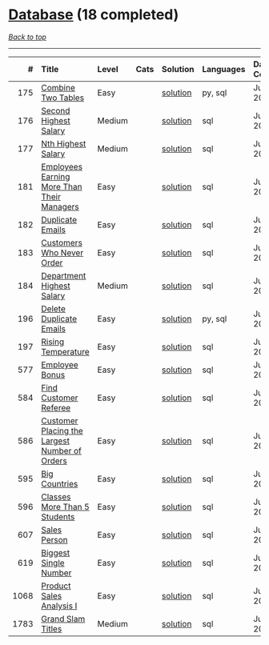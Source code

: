 # [Database](<https://leetcode.com/tag/Database/>) (18 completed)

*[Back to top](<../../README.md>)*

------

|    # | Title                                                                                                                          | Level   | Cats   | Solution                                                                | Languages   | Date Complete   |
|-----:|:-------------------------------------------------------------------------------------------------------------------------------|:--------|:-------|:------------------------------------------------------------------------|:------------|:----------------|
|  175 | [Combine Two Tables](<https://leetcode.com/problems/combine-two-tables>)                                                       | Easy    |        | [solution](<../_175. Combine Two Tables.md>)                            | py, sql     | Jul 10, 2024    |
|  176 | [Second Highest Salary](<https://leetcode.com/problems/second-highest-salary>)                                                 | Medium  |        | [solution](<../_176. Second Highest Salary.md>)                         | sql         | Jul 10, 2024    |
|  177 | [Nth Highest Salary](<https://leetcode.com/problems/nth-highest-salary>)                                                       | Medium  |        | [solution](<../_177. Nth Highest Salary.md>)                            | sql         | Jul 10, 2024    |
|  181 | [Employees Earning More Than Their Managers](<https://leetcode.com/problems/employees-earning-more-than-their-managers>)       | Easy    |        | [solution](<../_181. Employees Earning More Than Their Managers.md>)    | sql         | Jul 10, 2024    |
|  182 | [Duplicate Emails](<https://leetcode.com/problems/duplicate-emails>)                                                           | Easy    |        | [solution](<../_182. Duplicate Emails.md>)                              | sql         | Jul 10, 2024    |
|  183 | [Customers Who Never Order](<https://leetcode.com/problems/customers-who-never-order>)                                         | Easy    |        | [solution](<../_183. Customers Who Never Order.md>)                     | sql         | Jul 10, 2024    |
|  184 | [Department Highest Salary](<https://leetcode.com/problems/department-highest-salary>)                                         | Medium  |        | [solution](<../_184. Department Highest Salary.md>)                     | sql         | Jul 10, 2024    |
|  196 | [Delete Duplicate Emails](<https://leetcode.com/problems/delete-duplicate-emails>)                                             | Easy    |        | [solution](<../_196. Delete Duplicate Emails.md>)                       | py, sql     | Jul 10, 2024    |
|  197 | [Rising Temperature](<https://leetcode.com/problems/rising-temperature>)                                                       | Easy    |        | [solution](<../_197. Rising Temperature.md>)                            | sql         | Jul 10, 2024    |
|  577 | [Employee Bonus](<https://leetcode.com/problems/employee-bonus>)                                                               | Easy    |        | [solution](<../_577. Employee Bonus.md>)                                | sql         | Jul 10, 2024    |
|  584 | [Find Customer Referee](<https://leetcode.com/problems/find-customer-referee>)                                                 | Easy    |        | [solution](<../_584. Find Customer Referee.md>)                         | sql         | Jul 10, 2024    |
|  586 | [Customer Placing the Largest Number of Orders](<https://leetcode.com/problems/customer-placing-the-largest-number-of-orders>) | Easy    |        | [solution](<../_586. Customer Placing the Largest Number of Orders.md>) | sql         | Jul 10, 2024    |
|  595 | [Big Countries](<https://leetcode.com/problems/big-countries>)                                                                 | Easy    |        | [solution](<../_595. Big Countries.md>)                                 | sql         | Jul 10, 2024    |
|  596 | [Classes More Than 5 Students](<https://leetcode.com/problems/classes-more-than-5-students>)                                   | Easy    |        | [solution](<../_596. Classes More Than 5 Students.md>)                  | sql         | Jul 10, 2024    |
|  607 | [Sales Person](<https://leetcode.com/problems/sales-person>)                                                                   | Easy    |        | [solution](<../_607. Sales Person.md>)                                  | sql         | Jul 10, 2024    |
|  619 | [Biggest Single Number](<https://leetcode.com/problems/biggest-single-number>)                                                 | Easy    |        | [solution](<../_619. Biggest Single Number.md>)                         | sql         | Jul 10, 2024    |
| 1068 | [Product Sales Analysis I](<https://leetcode.com/problems/product-sales-analysis-i>)                                           | Easy    |        | [solution](<../_1068. Product Sales Analysis I.md>)                     | sql         | Jul 10, 2024    |
| 1783 | [Grand Slam Titles](<https://leetcode.com/problems/grand-slam-titles>)                                                         | Medium  |        | [solution](<../_1783. Grand Slam Titles.md>)                            | sql         | Jul 10, 2024    |